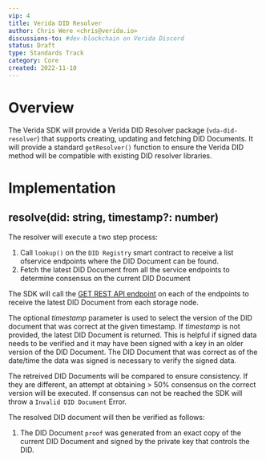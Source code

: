 ```yaml
---
vip: 4
title: Verida DID Resolver
author: Chris Were <chris@verida.io>
discussions-to: #dev-blockchain on Verida Discord
status: Draft
type: Standards Track
category: Core
created: 2022-11-10
---
```


# Overview

The Verida SDK will provide a Verida DID Resolver package (`vda-did-resolver`) that supports creating, updating and fetching DID Documents. It will provide a standard `getResolver()` function to ensure the Verida DID method will be compatible with existing DID resolver libraries.

# Implementation

## resolve(did: string, timestamp?: number)

The resolver will execute a two step process:

1. Call `lookup()` on the `DID Registry` smart contract to receive a list ofservice endpoints where the DID Document can be found.
2. Fetch the latest DID Document from all the service endpoints to determine consensus on the current DID Document

The SDK will call the [GET REST API endpoint](https://github.com/verida/VIPs/blob/develop/VIPs/vip-3.md#get) on each of the endpoints to receive the latest DID Document from each storage node.

The optional _timestamp_ parameter is used to select the version of the DID document that was correct at the given timestamp. If _timestamp_ is not provided, the latest DID Document is returned. This is helpful if signed data needs to be verified and it may have been signed with a key in an older version of the DID Document. The DID Document that was correct as of the date/time the data was signed is necessary to verify the signed data.

The retreived DID Documents will be compared to ensure consistency. If they are different, an attempt at obtaining > 50% consensus on the correct version will be executed. If consensus can not be reached the SDK will throw a `Invalid DID Document` Error.

The resolved DID document will then be verified as follows:

1. The DID Document `proof` was generated from an exact copy of the current DID Document and signed by the private key that controls the DID.
